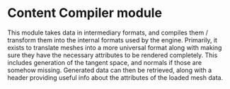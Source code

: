 # Content Compiler module

This module takes data in intermediary formats, and compiles them / transform them into the internal formats used by the engine. Primarily, it exists to translate meshes into a more universal format along with making sure they have the necessary attributes to be rendered completely. This includes generation of the tangent space, and normals if those are somehow missing. Generated data can then be retrieved, along with a header providing useful info about the attributes of the loaded mesh data.

